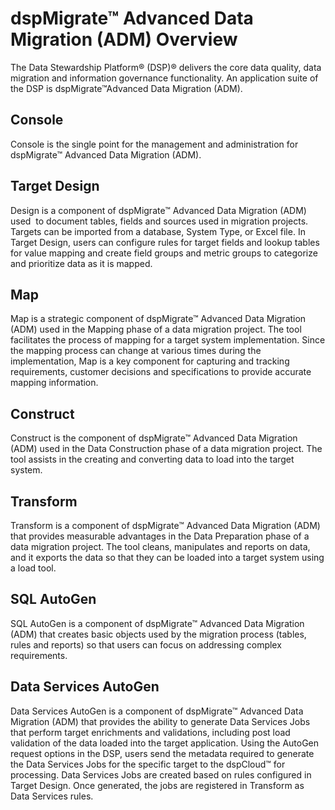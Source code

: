 # dspMigrate™ Advanced Data Migration (ADM) Overview

The Data Stewardship Platform® (DSP)® delivers the core data quality,
data migration and information governance functionality. An application
suite of the DSP is dspMigrate™Advanced Data Migration (ADM).

## Console

Console is the single point for the management and administration for
dspMigrate™ Advanced Data Migration (ADM).

## Target Design

Design is a component of dspMigrate™ Advanced Data Migration (ADM) used
 to document tables, fields and sources used in migration projects.
Targets can be imported from a database, System Type, or Excel file. In
Target Design, users can configure rules for target fields and lookup
tables for value mapping and create field groups and metric groups to
categorize and prioritize data as it is mapped.

## Map

Map is a strategic component of dspMigrate™ Advanced Data Migration
(ADM) used in the Mapping phase of a data migration project. The tool
facilitates the process of mapping for a target system implementation.
Since the mapping process can change at various times during the
implementation, Map is a key component for capturing and tracking
requirements, customer decisions and specifications to provide accurate
mapping information.

## Construct

Construct is the component of dspMigrate™ Advanced Data Migration (ADM)
used in the Data Construction phase of a data migration project. The
tool assists in the creating and converting data to load into the target
system.

## Transform

Transform is a component of dspMigrate™ Advanced Data Migration (ADM)
that provides measurable advantages in the Data Preparation phase of a
data migration project. The tool cleans, manipulates and reports on
data, and it exports the data so that they can be loaded into a target
system using a load tool.

## SQL AutoGen

SQL AutoGen is a component of dspMigrate™ Advanced Data Migration (ADM)
that creates basic objects used by the migration process (tables, rules
and reports) so that users can focus on addressing complex requirements.

## Data Services AutoGen

Data Services AutoGen is a component of dspMigrate™ Advanced Data
Migration (ADM) that provides the ability to generate Data Services Jobs
that perform target enrichments and validations, including post load
validation of the data loaded into the target application. Using the
AutoGen request options in the DSP, users send the metadata required to
generate the Data Services Jobs for the specific target to the dspCloud™
for processing. Data Services Jobs are created based on rules configured
in Target Design. Once generated, the jobs are registered in Transform
as Data Services rules.
